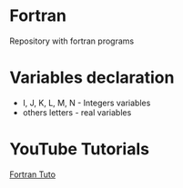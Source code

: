# Fortran
Repository with fortran programs

# Variables declaration
- I, J, K, L, M, N - Integers variables
- others letters - real variables

# YouTube Tutorials

[Fortran Tuto](https://www.youtube.com/watch?v=X1x0fgn1tMo&list=PLvkU6i2iQ2fprrVmmkNP_V36mh0BMnS5L)
